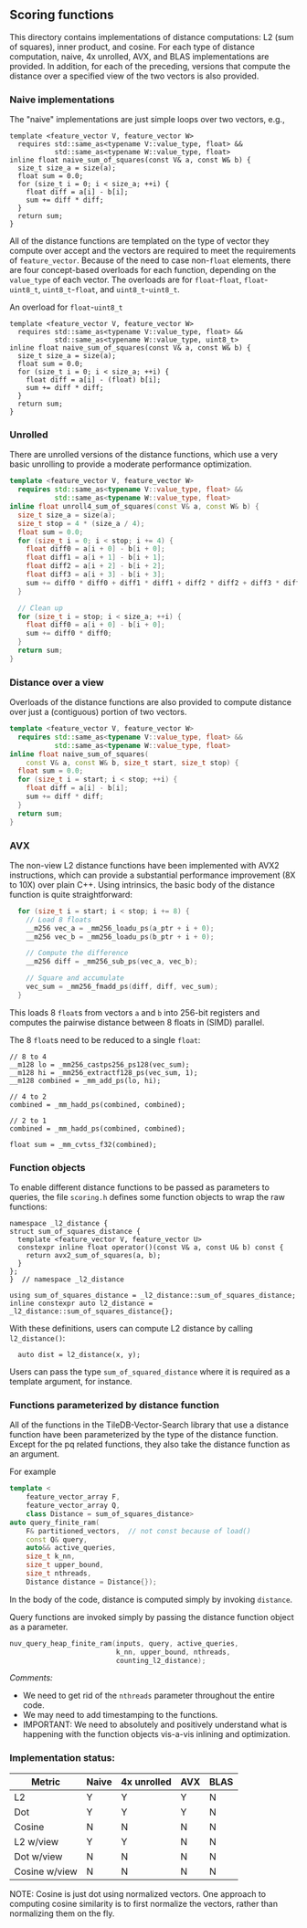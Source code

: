 ## Scoring functions

This directory contains implementations of distance computations: L2 (sum of squares), inner product, and cosine.
For each type of distance computation, naive, 4x unrolled, AVX, and BLAS implementations are provided.
In addition, for each of the preceding, versions that compute the distance over a specified view of the
two vectors is also provided.

### Naive implementations

The "naive" implementations are just simple loops over two vectors, e.g.,

```
template <feature_vector V, feature_vector W>
  requires std::same_as<typename V::value_type, float> &&
           std::same_as<typename W::value_type, float>
inline float naive_sum_of_squares(const V& a, const W& b) {
  size_t size_a = size(a);
  float sum = 0.0;
  for (size_t i = 0; i < size_a; ++i) {
    float diff = a[i] - b[i];
    sum += diff * diff;
  }
  return sum;
}
```

All of the distance functions are templated on the type of vector they compute over
accept and the vectors are required to meet the requirements of `feature_vector`.
Because of the need to case non-`float` elements, there are four concept-based
overloads for each function, depending on the `value_type` of each vector. The overloads
are for `float`-`float`, `float`-`uint8_t`, `uint8_t`-`float`, and `uint8_t`-`uint8_t`.

An overload for `float`-`uint8_t`

```
template <feature_vector V, feature_vector W>
  requires std::same_as<typename V::value_type, float> &&
           std::same_as<typename W::value_type, uint8_t>
inline float naive_sum_of_squares(const V& a, const W& b) {
  size_t size_a = size(a);
  float sum = 0.0;
  for (size_t i = 0; i < size_a; ++i) {
    float diff = a[i] - (float) b[i];
    sum += diff * diff;
  }
  return sum;
}
```

### Unrolled

There are unrolled versions of the distance functions, which use a very basic
unrolling to provide a moderate performance optimization.

```c++
template <feature_vector V, feature_vector W>
  requires std::same_as<typename V::value_type, float> &&
           std::same_as<typename W::value_type, float>
inline float unroll4_sum_of_squares(const V& a, const W& b) {
  size_t size_a = size(a);
  size_t stop = 4 * (size_a / 4);
  float sum = 0.0;
  for (size_t i = 0; i < stop; i += 4) {
    float diff0 = a[i + 0] - b[i + 0];
    float diff1 = a[i + 1] - b[i + 1];
    float diff2 = a[i + 2] - b[i + 2];
    float diff3 = a[i + 3] - b[i + 3];
    sum += diff0 * diff0 + diff1 * diff1 + diff2 * diff2 + diff3 * diff3;
  }

  // Clean up
  for (size_t i = stop; i < size_a; ++i) {
    float diff0 = a[i + 0] - b[i + 0];
    sum += diff0 * diff0;
  }
  return sum;
}
```

### Distance over a view

Overloads of the distance functions are also provided to compute distance over
just a (contiguous) portion of two vectors.

```c++
template <feature_vector V, feature_vector W>
  requires std::same_as<typename V::value_type, float> &&
           std::same_as<typename W::value_type, float>
inline float naive_sum_of_squares(
    const V& a, const W& b, size_t start, size_t stop) {
  float sum = 0.0;
  for (size_t i = start; i < stop; ++i) {
    float diff = a[i] - b[i];
    sum += diff * diff;
  }
  return sum;
}
```

### AVX

The non-view L2 distance functions have been implemented with AVX2 instructions, which
can provide a substantial performance improvement (8X to 10X) over plain C++.
Using intrinsics, the basic body of the distance function is quite straightforward:

```c++
  for (size_t i = start; i < stop; i += 8) {
    // Load 8 floats
    __m256 vec_a = _mm256_loadu_ps(a_ptr + i + 0);
    __m256 vec_b = _mm256_loadu_ps(b_ptr + i + 0);

    // Compute the difference
    __m256 diff = _mm256_sub_ps(vec_a, vec_b);

    // Square and accumulate
    vec_sum = _mm256_fmadd_ps(diff, diff, vec_sum);
  }
```

This loads 8 `float`s from vectors `a` and `b` into 256-bit registers
and computes the pairwise distance between 8 floats in (SIMD) parallel.

The 8 `float`s need to be reduced to a single `float`:

```
// 8 to 4
__m128 lo = _mm256_castps256_ps128(vec_sum);
__m128 hi = _mm256_extractf128_ps(vec_sum, 1);
__m128 combined = _mm_add_ps(lo, hi);

// 4 to 2
combined = _mm_hadd_ps(combined, combined);

// 2 to 1
combined = _mm_hadd_ps(combined, combined);

float sum = _mm_cvtss_f32(combined);
```

### Function objects

To enable different distance functions to be passed as parameters to
queries, the file `scoring.h` defines some function objects to wrap the
raw functions:

```
namespace _l2_distance {
struct sum_of_squares_distance {
  template <feature_vector V, feature_vector U>
  constexpr inline float operator()(const V& a, const U& b) const {
    return avx2_sum_of_squares(a, b);
  }
};
}  // namespace _l2_distance

using sum_of_squares_distance = _l2_distance::sum_of_squares_distance;
inline constexpr auto l2_distance = _l2_distance::sum_of_squares_distance{};
```

With these definitions, users can compute L2 distance by calling `l2_distance()`:

```
  auto dist = l2_distance(x, y);
```

Users can pass the type `sum_of_squared_distance` where it is required as a template argument, for instance.

### Functions parameterized by distance function

All of the functions in the TileDB-Vector-Search library that use a distance function have been
parameterized by the type of the distance function. Except for the pq related functions, they
also take the distance function as an argument.

For example

```c++
template <
    feature_vector_array F,
    feature_vector_array Q,
    class Distance = sum_of_squares_distance>
auto query_finite_ram(
    F& partitioned_vectors,  // not const because of load()
    const Q& query,
    auto&& active_queries,
    size_t k_nn,
    size_t upper_bound,
    size_t nthreads,
    Distance distance = Distance{});
```

In the body of the code, distance is computed simply by invoking `distance`.

Query functions are invoked simply by passing the distance function object as a parameter.

```c++
nuv_query_heap_finite_ram(inputs, query, active_queries,
                          k_nn, upper_bound, nthreads,
                          counting_l2_distance);
```

_Comments:_

- We need to get rid of the `nthreads` parameter throughout the entire code.
- We may need to add timestamping to the functions.
- IMPORTANT: We need to absolutely and positively understand what is happening with the function
  objects vis-a-vis inlining and optimization.

### Implementation status:

| Metric        | Naive | 4x unrolled | AVX | BLAS |
| ------------- | ----- | ----------- | --- | ---- |
| L2            | Y     | Y           | Y   | N    |
| Dot           | Y     | Y           | Y   | N    |
| Cosine        | N     | N           | N   | N    |
| L2 w/view     | Y     | Y           | N   | N    |
| Dot w/view    | N     | N           | N   | N    |
| Cosine w/view | N     | N           | N   | N    |

NOTE: Cosine is just dot using normalized vectors.
One approach to computing cosine similarity is
to first normalize the vectors, rather than
normalizing them on the fly.
